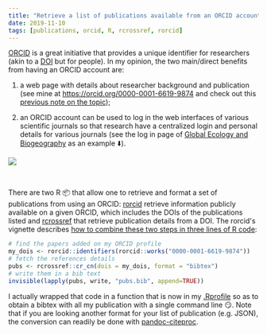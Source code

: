 ```yaml
---
title: "Retrieve a list of publications available from an ORCID account with R"
date: 2019-11-10
tags: [publications, orcid, R, rcrossref, rorcid]
---
```


[ORCID](https://orcid.org/) is a great initiative that provides a unique
identifier for researchers (akin to a
[DOI](https://en.wikipedia.org/wiki/Digital_object_identifier) but for people).
In my opinion, the two main/direct benefits from having an ORCID account are:

1. a web page with details about researcher background and publication (see mine at https://orcid.org/0000-0001-6619-9874 and check out this [previous note on the topic]([dd](/notes/biblio/orcidexportref/)));

2. an ORCID account can be used to log in the web interfaces of various scientific journals so that research have a centralized login and personal details for various journals (see the log in page of [Global Ecology and Biogeography](https://onlinelibrary.wiley.com/journal/14668238) as an example
:arrow_down:).


![](../assets/login.png)

<br>

There are two R :package: that allow one to retrieve and format a set of
publications from using an ORCID: [rorcid](https://docs.ropensci.org/rorcid)
retrieve information publicly available on a given ORCID, which includes the
DOIs of the publications listed and
[rcrossref](https://docs.ropensci.org/rcrossref/) that retrieve publication
details from a DOI. The rorcid's vignette describes [how to combine these two
steps in three lines of R
code](https://docs.ropensci.org/rorcid/articles/rorcid.html#get-formatted-citations-for-an-orcid-id):


```R
# find the papers added on my ORCID profile  
my_dois <- rorcid::identifiers(rorcid::works("0000-0001-6619-9874"))
# fetch the references details
pubs <- rcrossref::cr_cn(dois = my_dois, format = "bibtex")
# write them in a bib text
invisible(lapply(pubs, write, "pubs.bib", append=TRUE))
```

I actually wrapped that code in a function that is now in my [.Rprofile](http://www.onthelambda.com/2014/09/17/fun-with-rprofile-and-customizing-r-startup/) so as to obtain a bibtex with all my publication with a single command line :smirk:. Note that if you are looking another format for your list of publication (e.g. JSON), the conversion can readily be done with [pandoc-citeproc](https://github.com/jgm/pandoc-citeproc).

